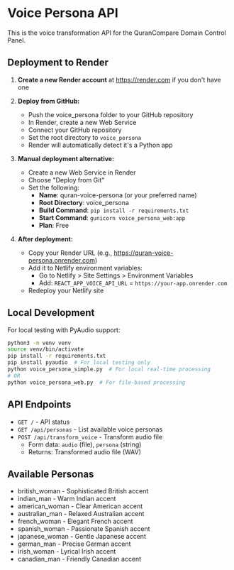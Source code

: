 # Voice Persona API

This is the voice transformation API for the QuranCompare Domain Control Panel.

## Deployment to Render

1. **Create a new Render account** at https://render.com if you don't have one

2. **Deploy from GitHub:**
   - Push the voice_persona folder to your GitHub repository
   - In Render, create a new Web Service
   - Connect your GitHub repository
   - Set the root directory to `voice_persona`
   - Render will automatically detect it's a Python app

3. **Manual deployment alternative:**
   - Create a new Web Service in Render
   - Choose "Deploy from Git" 
   - Set the following:
     - **Name**: quran-voice-persona (or your preferred name)
     - **Root Directory**: voice_persona
     - **Build Command**: `pip install -r requirements.txt`
     - **Start Command**: `gunicorn voice_persona_web:app`
     - **Plan**: Free

4. **After deployment:**
   - Copy your Render URL (e.g., https://quran-voice-persona.onrender.com)
   - Add it to Netlify environment variables:
     - Go to Netlify > Site Settings > Environment Variables
     - Add: `REACT_APP_VOICE_API_URL` = `https://your-app.onrender.com`
   - Redeploy your Netlify site

## Local Development

For local testing with PyAudio support:

```bash
python3 -m venv venv
source venv/bin/activate
pip install -r requirements.txt
pip install pyaudio  # For local testing only
python voice_persona_simple.py  # For local real-time processing
# OR
python voice_persona_web.py  # For file-based processing
```

## API Endpoints

- `GET /` - API status
- `GET /api/personas` - List available voice personas
- `POST /api/transform_voice` - Transform audio file
  - Form data: `audio` (file), `persona` (string)
  - Returns: Transformed audio file (WAV)

## Available Personas

- british_woman - Sophisticated British accent
- indian_man - Warm Indian accent  
- american_woman - Clear American accent
- australian_man - Relaxed Australian accent
- french_woman - Elegant French accent
- spanish_woman - Passionate Spanish accent
- japanese_woman - Gentle Japanese accent
- german_man - Precise German accent
- irish_woman - Lyrical Irish accent
- canadian_man - Friendly Canadian accent